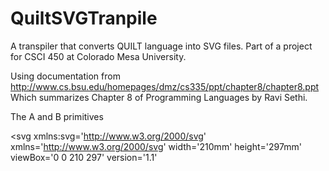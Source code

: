 # QuiltSVGTranpile

A transpiler that converts QUILT language into SVG files.  Part of a project for CSCI 450 at Colorado Mesa University.

Using documentation from http://www.cs.bsu.edu/homepages/dmz/cs335/ppt/chapter8/chapter8.ppt 
Which summarizes Chapter 8 of Programming Languages by Ravi Sethi.

The A and B primitives 
<?xml version='1.0' encoding='UTF-8' standalone='no'?>
<svg
   xmlns:svg='http://www.w3.org/2000/svg'
   xmlns='http://www.w3.org/2000/svg'
   width='210mm'
   height='297mm'
   viewBox='0 0 210 297'
   version='1.1'
>
  <g>
    <rect
       width="12"
       height="12"
       x="12"
       y="12"
       style="fill:#00ffff" />
    <circle
       style="fill:#ff0000"
       cx="15"
       cy="15"
       r="3" /></g>
    <g>
	<rect
       width='12'
       height='12'
       x='30'
       y='12'
       style='fill:#00ffff' />
    <rect
       width='6'
       height='6'
       x='30'
       y='12'
       style='fill:#008000' />
  </g>
</svg>
